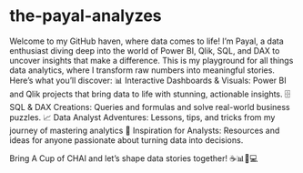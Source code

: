 # the-payal-analyzes
Welcome to my GitHub haven, where data comes to life! 
I’m Payal, a data enthusiast diving deep into the world of Power BI, Qlik, SQL, and DAX to uncover insights that make a difference. This is my playground for all things data analytics, where I transform raw numbers into meaningful stories. Here’s what you’ll discover:
    📊 Interactive Dashboards & Visuals: Power BI and Qlik projects that bring data to life with stunning, actionable insights.
    🗄️ SQL & DAX Creations: Queries and formulas and solve real-world business puzzles.
    📈 Data Analyst Adventures: Lessons, tips, and tricks from my journey of mastering analytics
    🌟 Inspiration for Analysts: Resources and ideas for anyone passionate about turning data into decisions.

Bring A Cup of CHAI  and let’s shape data stories together! ☕📊🍪💻
